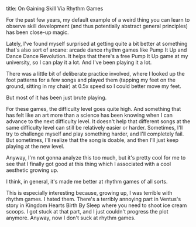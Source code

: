 title: On Gaining Skill Via Rhythm Games

For the past few years, my default example of a weird thing you can learn to observe skill development (and thus potentially abstract general principles) has been close-up magic.

Lately, I've found myself surprised at getting quite a bit better at something that's also sort of arcane: arcade dance rhythm games like Pump It Up and Dance Dance Revolution. It helps that there's a free Pump It Up game at my university, so I can play it a lot. And I've been playing it a lot.

There was a little bit of deliberate practice involved, where I looked up the foot patterns for a few songs and played them (tapping my feet on the ground, sitting in my chair) at 0.5x speed so I could better move my feet.

But most of it has been just brute playing.

For these games, the difficulty level goes quite high. And something that has felt like an art more than a science has been knowing when I can advance to the next difficulty level. It doesn't help that different songs at the same difficulty level can still be relatively easier or harder. Sometimes, I'll try to challenge myself and play something harder, and I'll completely fail. But sometimes, I'll realize that the song is doable, and then I'll just keep playing at the new level.

Anyway, I'm not gonna analyze this too much, but it's pretty cool for me to see that I finally got good at this thing which I associated with a cool aesthetic growing up.

I think, in general, it's made me better at rhythm games of all sorts.

This is especially interesting because, growing up, I was terrible with rhythm games. I hated them. There's a terribly annoying part in Ventus's story in Kingdom Hearts Birth By Sleep where you need to shoot ice cream scoops. I got stuck at that part, and I just couldn't progress the plot anymore. Anyway, now I don't suck at rhythm games.